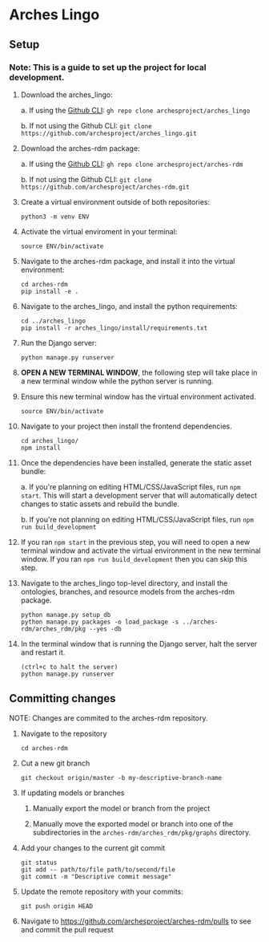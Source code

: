 # Arches Lingo

## Setup
### Note: This is a guide to set up the project for local development.

1. Download the arches_lingo:

    a.  If using the [Github CLI](https://cli.github.com/): `gh repo clone archesproject/arches_lingo`
    
    b.  If not using the Github CLI: `git clone https://github.com/archesproject/arches_lingo.git`

2. Download the arches-rdm package:

    a.  If using the [Github CLI](https://cli.github.com/): `gh repo clone archesproject/arches-rdm`

    b.  If not using the Github CLI: `git clone https://github.com/archesproject/arches-rdm.git`

3. Create a virtual environment outside of both repositories: 
    ```
    python3 -m venv ENV
    ```

4. Activate the virtual enviroment in your terminal:
    ```
    source ENV/bin/activate
    ```

5. Navigate to the arches-rdm package, and install it into the virtual environment:
    ```
    cd arches-rdm
    pip install -e .
    ```

6. Navigate to the arches_lingo, and install the python requirements:
    ```
    cd ../arches_lingo
    pip install -r arches_lingo/install/requirements.txt
    ```

7. Run the Django server:
    ```
    python manage.py runserver
    ```

8. **OPEN A NEW TERMINAL WINDOW**, the following step will take place in a new terminal window while the python server is running.

9. Ensure this new terminal window has the virtual environment activated.
    ```
    source ENV/bin/activate
    ```

10. Navigate to your project then install the frontend dependencies.
    ```
    cd arches_lingo/
    npm install
    ```

11. Once the dependencies have been installed, generate the static asset bundle:

    a. If you're planning on editing HTML/CSS/JavaScript files, run `npm start`. This will start a development server that will automatically detect changes to static assets and rebuild the bundle.

    b. If you're not planning on editing HTML/CSS/JavaScript files, run `npm run build_development`

12. If you ran `npm start` in the previous step, you will need to open a new terminal window and activate the virtual environment in the new terminal window. If you ran `npm run build_development` then you can skip this step.

13. Navigate to the arches_lingo top-level directory, and install the ontologies, branches, and resource models from the arches-rdm package.
    ```
    python manage.py setup_db
    python manage.py packages -o load_package -s ../arches-rdm/arches_rdm/pkg --yes -db
    ```

14. In the terminal window that is running the Django server, halt the server and restart it.
    ```
    (ctrl+c to halt the server)
    python manage.py runserver
    ```

## Committing changes

NOTE: Changes are commited to the arches-rdm repository. 

1. Navigate to the repository
    ```
    cd arches-rdm
    ```

2. Cut a new git branch
    ```
    git checkout origin/master -b my-descriptive-branch-name
    ```

3. If updating models or branches

    1. Manually export the model or branch from the project

    2. Manually move the exported model or branch into one of the subdirectories in the `arches-rdm/arches_rdm/pkg/graphs` directory.

4. Add your changes to the current git commit
    ```
    git status
    git add -- path/to/file path/to/second/file
    git commit -m "Descriptive commit message"
    ```

5. Update the remote repository with your commits:
    ```
    git push origin HEAD
    ```

6. Navigate to https://github.com/archesproject/arches-rdm/pulls to see and commit the pull request